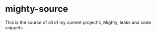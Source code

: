 # mighty-source
This is the source of all of my current project's, Mighty, leaks and code snippets.
